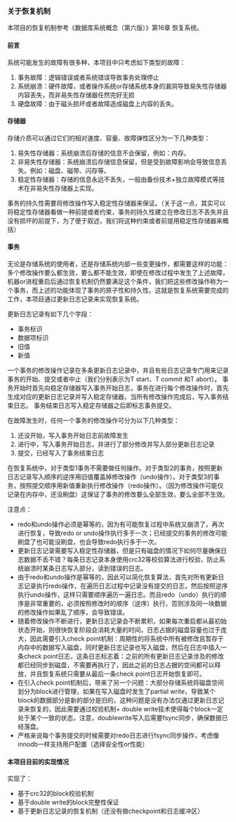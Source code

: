 ### 关于恢复机制
本项目的恢复机制参考《数据库系统概念（第六版）》第16章 恢复系统。

#### 前言
系统可能发生的故障有很多种，本项目中只考虑如下类型的故障：
1. 事务故障：逻辑错误或者系统错误导致事务处理停止
2. 系统崩溃：硬件故障，或者操作系统or存储系统本身的漏洞导致易失性存储器内容丢失，而非易失性存储器任然完好无损
3. 硬盘故障：由于磁头损坏或者故障造成磁盘上内容的丢失。

#### 存储器
存储介质可以通过它们的相对速度、容量、故障弹性区分为一下几种类型：
1. 易失性存储器：系统崩溃后存储的信息不会保留，例如：内存。
2. 非易失性存储器：系统崩溃后存储信息保留，但是受到故障影响会导致信息丢失。例如：磁盘、磁带、闪存等。
3. 稳定性存储器：存储的信息永远不丢失，一般由备份技术+独立故障模式等技术在非易失性存储器上实现。

事务的持久性需要将修改操作写入稳定性存储器来保证。（关于这一点，其实可以将稳定性存储器看做一种前提或者约束，事务的持久性建立在修改日志不丢失并且没有损坏的前提下，为了便于叙述，我们将这种约束或者前提用稳定性存储器来概括）

#### 事务
无论是存储系统的使用者，还是存储系统内部一些变更操作，都需要这样的功能：多个修改操作要么都生效，要么都不能生效，即使在修改过程中发生了上述故障，机器or进程重启后通过恢复机制仍然要满足这个条件，我们把这些修改操作称为一个事务，而上述的功能体现了事务的原子性和持久性。这就是恢复系统需要完成的工作，本项目通过更新日志记录来实现恢复系统。

更新日志记录有如下几个字段：
* 事务标识
* 数据项标识
* 旧值
* 新值

一个事务的修改操作记录在多条更新日志记录中，并且有些日志记录专门用来记录事务的开始、提交或者中止（我们分别表示为T start、T commit 和T abort）。
事务开始时首先向稳定存储器写入事务开始日志，事务在进行每个修改操作时，首先生成对应的更新日志记录并写入稳定存储器，当所有修改操作完成后，写入事务结束日志。
事务结束日志写入稳定存储器之后即标志事务提交。

在故障发生时，任何一个事务的修改操作可分为以下几种类型：
1. 还没开始，写入事务开始日志前故障发生
2. 进行中，写入事务开始日志，并进行了部分修改并写入部分更新日志记录
3. 提交，已经写入了事务结束日志

在恢复系统中，对于类型1事务不需要做任何操作。对于类型2的事务，按照更新日志记录写入顺序的逆序用旧值覆盖掉修改操作（undo操作）。对于类型3的事务，按照提交顺序用新值重新执行修改操作（redo操作）。（因为修改操作可能仅记录在内存中，还没刷盘）这保证了事务的修改要么全部生效，要么全部不生效。

注意点：
* redo和undo操作必须是幂等的，因为有可能恢复过程中系统又崩溃了，再次进行恢复，导致redo or undo操作执行多于一次；已经提交的事务的修改可能刷盘了也可能没刷盘，也会导致redo执行多于一次。
* 更新日志记录需要写入稳定性存储器，但是只有磁盘的情况下如何尽量确保日志数据不丢不错？每条日志记录本身使用crc32等校验算法进行校验，防止系统崩溃时某条日志写入部分，读到错误的日志。
* 由于redo和undo操作是幂等的，因此可以简化恢复算法，首先对所有更新日志记录执行redo操作，在遍历日志过程中记录没有提交的日志，然后按照逆序执行undo操作，这样只需要顺序遍历一遍日志。而且redo（undo）执行的顺序是非常重要的，必须按照修改时的顺序（逆序）执行，否则涉及同一块数据的修改操作如果乱了顺序，会导致错误。
* 随着修改操作不断进行，更新日志记录会不断累积，如果每次重启都从最初始状态开始，则很快恢复阶段会消耗大量的时间，日志占据的磁盘容量也过于庞大，因此需要引入check point机制：周期性的将系统中所有被修改且暂存于内存中的数据写入磁盘，同时更新日志记录也写入磁盘，然后在日志中插入一条check point日志，这条日志标志着：之前的所有更新日志记录涉及的修改都已经同步到磁盘，不需要再执行了，因此之前的日志占据的空间都可以释放，并且恢复系统只需要从最后一条check point日志开始恢复即可。
* 在引入check point机制后，带来了另一个问题：大部分存储系统将磁盘空间划分为block进行管理，如果在写入磁盘时发生了partial write，导致某个block的数据部分是新的部分是旧的，这种问题是没有办法仅通过更新日志记录来恢复的，因此需要通过校验机制+ double write技术使得每个block一定处于某个一致的状态，注意，doublewrite写入后需要fsync同步，确保数据已经落盘。
* 严格来说每个事务提交的时候需要对redo日志进行fsync同步操作，考虑像innodb一样支持用户配置（选择安全性or性能）

#### 本项目目前的实现情况
实现了：
* 基于crc32的block校验机制
* 基于double write的block完整性保证
* 基于更新日志记录的恢复机制（还没有做checkpoint和日志缓冲区）